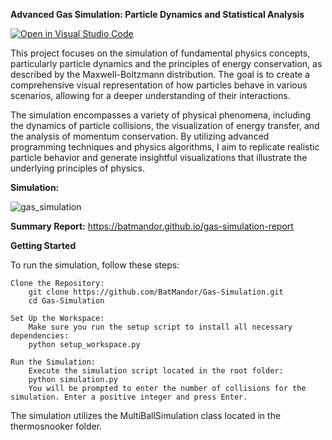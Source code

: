 **Advanced Gas Simulation: Particle Dynamics and Statistical Analysis**

[![Open in Visual Studio Code](https://classroom.github.com/assets/open-in-vscode-718a45dd9cf7e7f842a935f5ebbe5719a5e09af4491e668f4dbf3b35d5cca122.svg)](https://classroom.github.com/online_ide?assignment_repo_id=15116515&assignment_repo_type=AssignmentRepo)

This project focuses on the simulation of fundamental physics concepts, particularly particle dynamics and the principles of energy conservation, as described by the Maxwell-Boltzmann distribution. The goal is to create a comprehensive visual representation of how particles behave in various scenarios, allowing for a deeper understanding of their interactions.

The simulation encompasses a variety of physical phenomena, including the dynamics of particle collisions, the visualization of energy transfer, and the analysis of momentum conservation. By utilizing advanced programming techniques and physics algorithms, I aim to replicate realistic particle behavior and generate insightful visualizations that illustrate the underlying principles of physics.


**Simulation:**

![gas_simulation](https://github.com/user-attachments/assets/15e608c1-b399-45a3-bba5-cb82cb79f9d3)


**Summary Report:**
https://batmandor.github.io/gas-simulation-report


**Getting Started**

To run the simulation, follow these steps:

    Clone the Repository:
        git clone https://github.com/BatMandor/Gas-Simulation.git
        cd Gas-Simulation

    Set Up the Workspace:
        Make sure you run the setup script to install all necessary dependencies:
        python setup_workspace.py

    Run the Simulation:
        Execute the simulation script located in the root folder:
        python simulation.py
        You will be prompted to enter the number of collisions for the simulation. Enter a positive integer and press Enter.


The simulation utilizes the MultiBallSimulation class located in the thermosnooker folder. 

